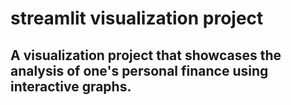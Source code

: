 # streamlit visualization project

## A visualization project that showcases the analysis of one's personal finance using interactive graphs. 
